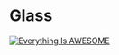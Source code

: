 # Glass
 

[![Everything Is AWESOME](https://img.youtube.com/vi/KLA3vMcNbjQ/0.jpg)](https://www.youtube.com/watch?v=KLA3vMcNbjQ "Everything Is AWESOME")

